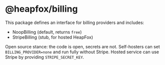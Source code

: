 # @heapfox/billing

This package defines an interface for billing providers and includes:

- NoopBilling (default, returns `free`)
- StripeBilling (stub, for hosted HeapFox)

Open source stance: the code is open, secrets are not. Self-hosters can set `BILLING_PROVIDER=none` and run fully without Stripe. Hosted service can use Stripe by providing `STRIPE_SECRET_KEY`.
